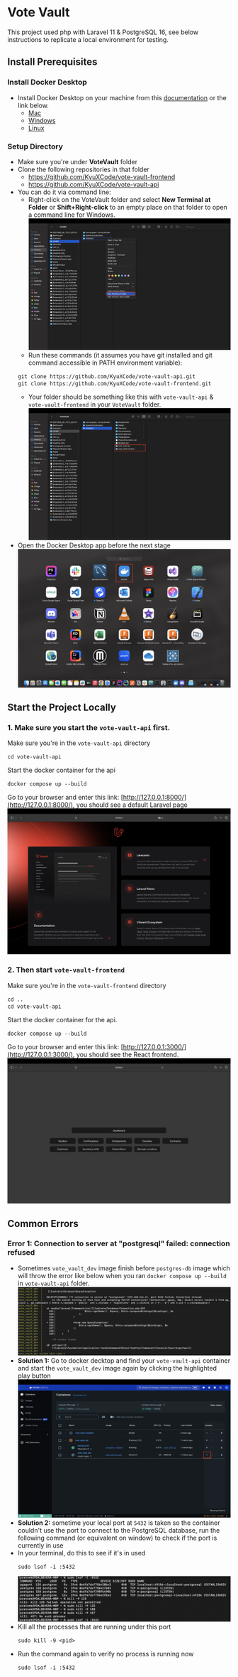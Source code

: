 # Vote Vault

This project used php with Laravel 11 & PostgreSQL 16, see below instructions to replicate a local environment for testing.

## Install Prerequisites

### Install Docker Desktop
- Install Docker Desktop on your machine from this [documentation](https://docs.docker.com/get-started/get-docker/) or the link below.
  - [Mac](https://docs.docker.com/desktop/install/mac-install/)
  - [Windows](https://docs.docker.com/desktop/install/windows-install/)
  - [Linux](https://docs.docker.com/desktop/install/linux/)

### Setup Directory
- Make sure you're under **VoteVault** folder
- Clone the following repositories in that folder
  - https://github.com/KyuXCode/vote-vault-frontend
  - https://github.com/KyuXCode/vote-vault-api
- You can do it via command line:
  - Right-click on the VoteVault folder and select **New Terminal at Folder** or **Shift+Right-click** to an empty place on that folder to open a command line for Windows. ![Folder dropdown menu](./InstructionScreenshots/folder_dropdown_menu.png)
  - Run these commands (it assumes you have git installed and git command accessible in PATH environment variable): 
   ```
   git clone https://github.com/KyuXCode/vote-vault-api.git
   git clone https://github.com/KyuXCode/vote-vault-frontend.git
   ```
  - Your folder should be something like this with ```vote-vault-api``` & ```vote-vault-frontend``` in your ```VoteVault``` folder. ![folder after cloning](./InstructionScreenshots/folder_after_cloning.png)
- Open the Docker Desktop app before the next stage ![Docker Desktop Logo](./InstructionScreenshots/Docker_Desktop_logo.png)

## Start the Project Locally
### 1. Make sure you start the ```vote-vault-api``` first.
Make sure you're in the ```vote-vault-api``` directory 
```
cd vote-vault-api
```
Start the docker container for the api
```
docker compose up --build
```
Go to your browser and enter this link: [http://127.0.0.1:8000/](http://127.0.0.1:8000/), you should see a default Laravel page ![Laravel Index Page](./InstructionScreenshots/laravel_landing_page.png)

### 2. Then start ```vote-vault-frontend```
Make sure you're in the ```vote-vault-frontend``` directory
```
cd ..
cd vote-vault-api
```
Start the docker container for the api.
```
docker compose up --build
```
Go to your browser and enter this link: [http://127.0.0.1:3000/](http://127.0.0.1:3000/), you should see the React frontend. ![Frontend Index Page](./InstructionScreenshots/vote_vault_frontend.png)



## Common Errors
### Error 1: Connection to server at "postgresql" failed: connection refused 
- Sometimes ```vote_vault_dev``` image finish before ```postgres-db``` image which will throw the error like below when you ran ```docker compose up --build``` in ```vote-vault-api``` folder. ![docker issue](./InstructionScreenshots/docker_starting_order_issue.png)
- **Solution 1:** Go to docker decktop and find your ```vote-vault-api``` container and start the ```vote_vault_dev``` image again by clicking the highlighted play button ![Restart Docker Image](./InstructionScreenshots/restart_docker_image.png)
- **Solution 2:** sometime your local port at ```5432``` is taken so the container couldn't use the port to connect to the PostgreSQL database, run the following command (or equivalent on window) to check if the port is currently in use
- In your terminal, do this to see if it's in used
  ```
  sudo lsof -i :5432
  ```
  ![pid example](./InstructionScreenshots/pid_example.png)
- Kill all the processes that are running under this port
  ```
  sudo kill -9 <pid>
  ```
- Run the command again to verify no process is running now
  ```
  sudo lsof -i :5432
  ```